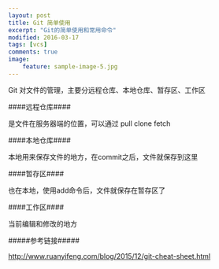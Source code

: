 ```yaml
---
layout: post
title: Git 简单使用 
excerpt: "Git的简单使用和常用命令"
modified: 2016-03-17
tags: [vcs]
comments: true
image:
    feature: sample-image-5.jpg
---
```



Git 对文件的管理，主要分远程仓库、本地仓库、暂存区、工作区



####远程仓库####

是文件在服务器端的位置，可以通过 pull clone fetch

####本地仓库####

本地用来保存文件的地方，在commit之后，文件就保存到这里


####暂存区####

也在本地，使用add命令后，文件就保存在暂存区了

####工作区####

当前编辑和修改的地方





#####参考链接#####

<http://www.ruanyifeng.com/blog/2015/12/git-cheat-sheet.html>
